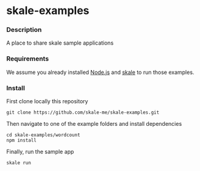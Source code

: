 # skale-examples
### Description
A place to share skale sample applications 

### Requirements
We assume you already installed [Node.js](https://nodejs.org/en/) and [skale](https://github.com/skale-me/skale-cli) to run those examples.

### Install

First clone locally this repository

	git clone https://github.com/skale-me/skale-examples.git

Then navigate to one of the example folders and install dependencies

	cd skale-examples/wordcount
	npm install

Finally, run the sample app
	
	skale run

